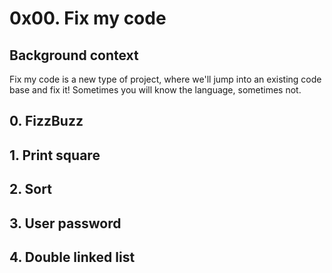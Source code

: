 # 0x00. Fix my code

## Background context

Fix my code is a new type of project, where we'll jump into an existing code base and fix it!
Sometimes you will know the language, sometimes not.

## 0. FizzBuzz

## 1. Print square

## 2. Sort

## 3. User password

## 4. Double linked list
